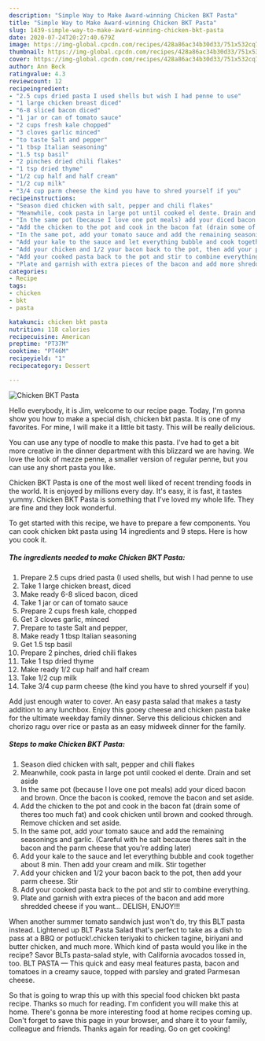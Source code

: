 ```yaml
---
description: "Simple Way to Make Award-winning Chicken BKT Pasta"
title: "Simple Way to Make Award-winning Chicken BKT Pasta"
slug: 1439-simple-way-to-make-award-winning-chicken-bkt-pasta
date: 2020-07-24T20:27:40.679Z
image: https://img-global.cpcdn.com/recipes/428a86ac34b30d33/751x532cq70/chicken-bkt-pasta-recipe-main-photo.jpg
thumbnail: https://img-global.cpcdn.com/recipes/428a86ac34b30d33/751x532cq70/chicken-bkt-pasta-recipe-main-photo.jpg
cover: https://img-global.cpcdn.com/recipes/428a86ac34b30d33/751x532cq70/chicken-bkt-pasta-recipe-main-photo.jpg
author: Ann Beck
ratingvalue: 4.3
reviewcount: 12
recipeingredient:
- "2.5 cups dried pasta I used shells but wish I had penne to use"
- "1 large chicken breast diced"
- "6-8 sliced bacon diced"
- "1 jar or can of tomato sauce"
- "2 cups fresh kale chopped"
- "3 cloves garlic minced"
- "to taste Salt and pepper"
- "1 tbsp Italian seasoning"
- "1.5 tsp basil"
- "2 pinches dried chili flakes"
- "1 tsp dried thyme"
- "1/2 cup half and half cream"
- "1/2 cup milk"
- "3/4 cup parm cheese the kind you have to shred yourself if you"
recipeinstructions:
- "Season died chicken with salt, pepper and chili flakes"
- "Meanwhile, cook pasta in large pot until cooked el dente. Drain and set aside"
- "In the same pot (because I love one pot meals) add your diced bacon and brown. Once the bacon is cooked, remove the bacon and set aside."
- "Add the chicken to the pot and cook in the bacon fat (drain some of theres too much fat) and cook chicken until brown and cooked through. Remove chicken and set aside."
- "In the same pot, add your tomato sauce and add the remaining seasonings and garlic. (Careful with he salt because theres salt in the bacon and the parm cheese that you&#39;re adding later)"
- "Add your kale to the sauce and let everything bubble and cook together about 8 min. Then add your cream and milk. Stir together"
- "Add your chicken and 1/2 your bacon back to the pot, then add your parm cheese. Stir"
- "Add your cooked pasta back to the pot and stir to combine everything."
- "Plate and garnish with extra pieces of the bacon and add more shredded cheese if you want... DELISH, ENJOY!!!"
categories:
- Recipe
tags:
- chicken
- bkt
- pasta

katakunci: chicken bkt pasta 
nutrition: 118 calories
recipecuisine: American
preptime: "PT37M"
cooktime: "PT46M"
recipeyield: "1"
recipecategory: Dessert

---
```



![Chicken BKT Pasta](https://img-global.cpcdn.com/recipes/428a86ac34b30d33/751x532cq70/chicken-bkt-pasta-recipe-main-photo.jpg)

Hello everybody, it is Jim, welcome to our recipe page. Today, I'm gonna show you how to make a special dish, chicken bkt pasta. It is one of my favorites. For mine, I will make it a little bit tasty. This will be really delicious.

You can use any type of noodle to make this pasta. I&#39;ve had to get a bit more creative in the dinner department with this blizzard we are having. We love the look of mezze penne, a smaller version of regular penne, but you can use any short pasta you like.

Chicken BKT Pasta is one of the most well liked of recent trending foods in the world. It is enjoyed by millions every day. It's easy, it is fast, it tastes yummy. Chicken BKT Pasta is something that I've loved my whole life. They are fine and they look wonderful.


To get started with this recipe, we have to prepare a few components. You can cook chicken bkt pasta using 14 ingredients and 9 steps. Here is how you cook it.

<!--inarticleads1-->

##### The ingredients needed to make Chicken BKT Pasta:

1. Prepare 2.5 cups dried pasta (I used shells, but wish I had penne to use
1. Take 1 large chicken breast, diced
1. Make ready 6-8 sliced bacon, diced
1. Take 1 jar or can of tomato sauce
1. Prepare 2 cups fresh kale, chopped
1. Get 3 cloves garlic, minced
1. Prepare to taste Salt and pepper,
1. Make ready 1 tbsp Italian seasoning
1. Get 1.5 tsp basil
1. Prepare 2 pinches, dried chili flakes
1. Take 1 tsp dried thyme
1. Make ready 1/2 cup half and half cream
1. Take 1/2 cup milk
1. Take 3/4 cup parm cheese (the kind you have to shred yourself if you)


Add just enough water to cover. An easy pasta salad that makes a tasty addition to any lunchbox. Enjoy this gooey cheese and chicken pasta bake for the ultimate weekday family dinner. Serve this delicious chicken and chorizo ragu over rice or pasta as an easy midweek dinner for the family. 

<!--inarticleads2-->

##### Steps to make Chicken BKT Pasta:

1. Season died chicken with salt, pepper and chili flakes
1. Meanwhile, cook pasta in large pot until cooked el dente. Drain and set aside
1. In the same pot (because I love one pot meals) add your diced bacon and brown. Once the bacon is cooked, remove the bacon and set aside.
1. Add the chicken to the pot and cook in the bacon fat (drain some of theres too much fat) and cook chicken until brown and cooked through. Remove chicken and set aside.
1. In the same pot, add your tomato sauce and add the remaining seasonings and garlic. (Careful with he salt because theres salt in the bacon and the parm cheese that you&#39;re adding later)
1. Add your kale to the sauce and let everything bubble and cook together about 8 min. Then add your cream and milk. Stir together
1. Add your chicken and 1/2 your bacon back to the pot, then add your parm cheese. Stir
1. Add your cooked pasta back to the pot and stir to combine everything.
1. Plate and garnish with extra pieces of the bacon and add more shredded cheese if you want... DELISH, ENJOY!!!


When another summer tomato sandwich just won&#39;t do, try this BLT pasta instead. Lightened up BLT Pasta Salad that&#39;s perfect to take as a dish to pass at a BBQ or potluck!.chicken teriyaki to chicken tagine, biriyani and butter chicken, and much more. Which kind of pasta would you like in the recipe? Savor BLTs pasta-salad style, with California avocados tossed in, too. BLT PASTA — This quick and easy meal features pasta, bacon and tomatoes in a creamy sauce, topped with parsley and grated Parmesan cheese. 

So that is going to wrap this up with this special food chicken bkt pasta recipe. Thanks so much for reading. I'm confident you will make this at home. There's gonna be more interesting food at home recipes coming up. Don't forget to save this page in your browser, and share it to your family, colleague and friends. Thanks again for reading. Go on get cooking!
